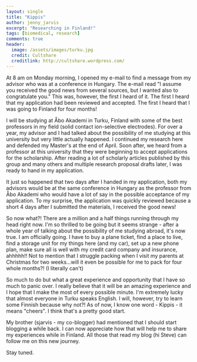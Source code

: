 ```yaml
---
layout: single
title: "Kippis"
author: jenny_jarvis
excerpt: "Researching in Finland!"
tags: [biomedical, research]
comments: true
header:
  image: /assets/images/turku.jpg
  credit: Cultshare
  creditlink: http://cultshare.wordpress.com/
---
```


At 8 am on Monday morning, I opened my e-mail to find a message from my advisor who was at a conference in Hungary. The e-mail read "I assume you received the good news from several sources, but I wanted also to congratulate you." This was, however, the first I heard of it. The first I heard that my application had been reviewed and accepted. The first I heard that I was going to Finland for four months!

I will be studying at Åbo Akademi in Turku, Finland with some of the best professors in my field (solid contact ion-selective electrodes). For over a year, my advisor and I had talked about the possibility of me studying at this university but very little actually happened. I continued my research here and defended my Master's at the end of April. Soon after, we heard from a professor at this university that they were beginning to accept applications for the scholarship. After reading a lot of scholarly articles published by this group and many others and multiple research proposal drafts later, I was ready to hand in my application.

It just so happened that two days after I handed in my application, both my advisors would be at the same conference in Hungary as the professor from Åbo Akademi who would have a lot of say in the possible acceptance of my application. To my surprise, the application was quickly reviewed because a short 4 days after I submitted the materials, I received the good news!

So now what?! There are a million and a half things running through my head right now. I'm so thrilled to be going but it seems strange - after a whole year of talking about the possibility of me studying abroad, it's now true. I am officially going. I have to buy a plane ticket, find a place to live, find a storage unit for my things here (and my car), set up a new phone plan, make sure all is well with my credit card company and insurance, ahhhhh!! Not to mention that I struggle packing when I visit my parents at Christmas for two weeks...will it even be possible for me to pack for four whole months?! (I literally can't)

So much to do but what a great experience and opportunity that I have so much to panic over. I really believe that it will be an amazing experience and I hope that I make the most of every possible minute. I'm extremely lucky that almost everyone in Turku speaks English. I will, however, try to learn some Finnish because why not?! As of now, I know one word - Kippis - it means "cheers". I think that's a pretty good start.

My brother (sjarvis - my co-blogger) had mentioned that I should start blogging a while back. I can now appreciate how that will help me to share my experiences while in Finland. All those that read my blog (hi Steve) can follow me on this new journey.

Stay tuned.